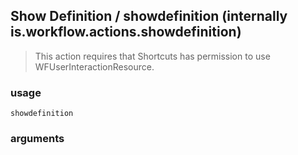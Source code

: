 
## Show Definition / showdefinition (internally is.workflow.actions.showdefinition)


> This action requires that Shortcuts has permission to use WFUserInteractionResource.

### usage
`showdefinition `

### arguments

